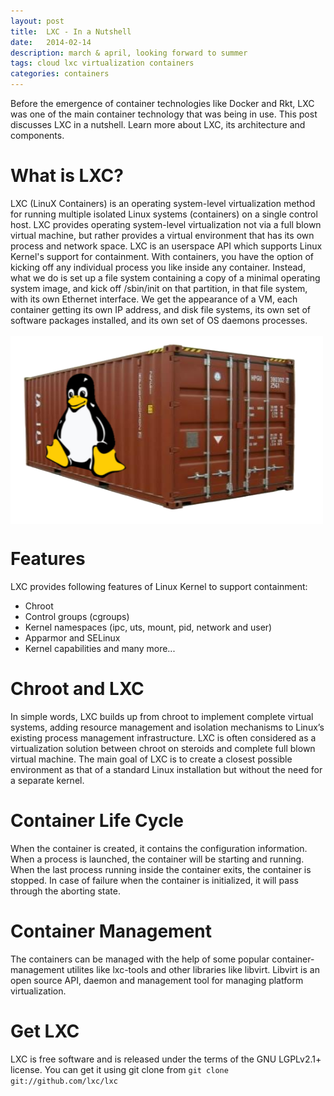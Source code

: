 ```yaml
---
layout: post
title:  LXC - In a Nutshell
date:   2014-02-14
description: march & april, looking forward to summer
tags: cloud lxc virtualization containers
categories: containers
---
```

Before the emergence of container technologies like Docker and Rkt, LXC was one of the main container technology that was being in use. This post discusses LXC in a nutshell. Learn more about LXC, its architecture and components.

What is LXC?
======
LXC (LinuX Containers) is an operating system-level virtualization method for running multiple isolated Linux systems (containers) on a single control host. LXC provides operating system-level virtualization not via a 
full blown virtual machine, but rather provides a virtual environment that has its own process and network space. LXC is an userspace API which supports Linux Kernel's support for containment.
With containers, you have the option of kicking off any individual process you like inside any container. Instead, what we do is set up a file system containing a copy of a minimal operating system image, and kick off /sbin/init on that partition, in that file system, with its own Ethernet interface. We get the appearance of a VM, each container getting its own IP address, and disk file systems, its own set of software packages installed, and its own set of OS daemons processes.<br/><br/><img src='assets/img/lxc.png' width="500" height="300" align="middle">

Features
======
LXC provides following features of Linux Kernel to support containment:
  * Chroot
  * Control groups (cgroups)
  * Kernel namespaces (ipc, uts, mount, pid, network and user)
  * Apparmor and SELinux 
  * Kernel capabilities and many more...
  
Chroot and LXC
=====
In simple words, LXC builds up from chroot to implement complete virtual systems, adding resource management and isolation mechanisms to Linux’s existing process management infrastructure. LXC is often considered as a virtualization solution between chroot on steroids and complete full blown virtual machine.  The main goal of LXC is to create a closest possible environment as that of a standard Linux installation but without the need for a separate kernel. 

Container Life Cycle
======
When the container is created, it contains the configuration information. When a process is launched, the container will be starting and running. When the last process running inside the container exits, the container is stopped.
In case of failure when the container is initialized, it will pass through the aborting state.

Container Management
======
The containers can be managed with the help of some popular container-management utilites like lxc-tools and other libraries like libvirt. Libvirt is an open source API, daemon and management tool for managing platform virtualization. 

Get LXC
======
LXC is free software and is released under the terms of the GNU LGPLv2.1+ license. You can get it using git clone from `git clone git://github.com/lxc/lxc`